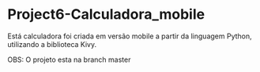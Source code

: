 # Project6-Calculadora_mobile
Está calculadora foi criada em versão mobile a partir da linguagem Python, utilizando a biblioteca Kivy.


OBS: O projeto esta na branch master

